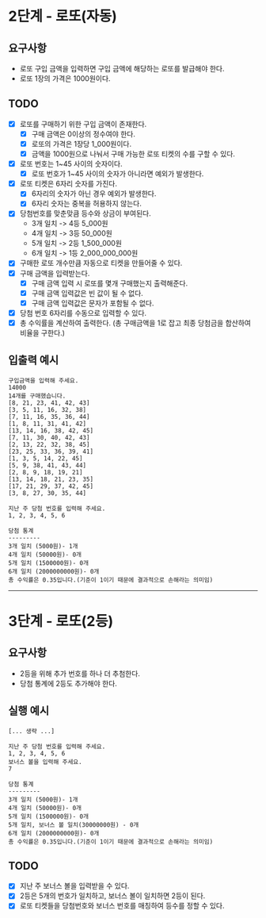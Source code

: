 # 2단계 - 로또(자동)

## 요구사항
- 로또 구입 금액을 입력하면 구입 금액에 해당하는 로또를 발급해야 한다.
- 로또 1장의 가격은 1000원이다.

## TODO
- [x] 로또를 구매하기 위한 구입 금액이 존재한다.
  - [x] 구매 금액은 0이상의 정수여야 한다.
  - [x] 로또의 가격은 1장당 1_000원이다.
  - [x] 금액을 1000원으로 나눠서 구매 가능한 로또 티켓의 수를 구할 수 있다.
- [x] 로또 번호는 1~45 사이의 숫자이다.
  - [x] 로또 번호가 1~45 사이의 숫자가 아니라면 예외가 발생한다.
- [x] 로또 티켓은 6자리 숫자를 가진다.
  - [x] 6자리의 숫자가 아닌 경우 예외가 발생한다.
  - [x] 6자리 숫자는 중복을 허용하지 않는다.
- [x] 당첨번호를 맞춘맞큼 등수와 상금이 부여된다.
  - 3개 일치 -> 4등 5_000원
  - 4개 일치 -> 3등 50_000원
  - 5개 일치 -> 2등 1_500_000원
  - 6개 일치 -> 1등 2_000_000_000원
- [x] 구매한 로또 개수만큼 자동으로 티켓을 만들어줄 수 있다.
- [x] 구매 금액을 입력받는다.
  - [x] 구매 금액 입력 시 로또를 몇개 구매했는지 출력해준다. 
  - [x] 구매 금액 입력값은 빈 값이 될 수 없다.
  - [x] 구매 금액 입력값은 문자가 포함될 수 없다.
- [x] 당첨 번호 6자리를 수동으로 입력할 수 있다.
- [x] 총 수익률을 계산하여 출력한다. (총 구매금액을 1로 잡고 최종 당첨금을 합산하여 비율을 구한다.)

## 입출력 예시

```
구입금액을 입력해 주세요.
14000
14개를 구매했습니다.
[8, 21, 23, 41, 42, 43]
[3, 5, 11, 16, 32, 38]
[7, 11, 16, 35, 36, 44]
[1, 8, 11, 31, 41, 42]
[13, 14, 16, 38, 42, 45]
[7, 11, 30, 40, 42, 43]
[2, 13, 22, 32, 38, 45]
[23, 25, 33, 36, 39, 41]
[1, 3, 5, 14, 22, 45]
[5, 9, 38, 41, 43, 44]
[2, 8, 9, 18, 19, 21]
[13, 14, 18, 21, 23, 35]
[17, 21, 29, 37, 42, 45]
[3, 8, 27, 30, 35, 44]

지난 주 당첨 번호를 입력해 주세요.
1, 2, 3, 4, 5, 6

당첨 통계
---------
3개 일치 (5000원)- 1개
4개 일치 (50000원)- 0개
5개 일치 (1500000원)- 0개
6개 일치 (2000000000원)- 0개
총 수익률은 0.35입니다.(기준이 1이기 때문에 결과적으로 손해라는 의미임)
```

---

# 3단계 - 로또(2등)

## 요구사항
* 2등을 위해 추가 번호를 하나 더 추첨한다.
* 당첨 통계에 2등도 추가해야 한다.

## 실행 예시

```
[... 생략 ...]

지난 주 당첨 번호를 입력해 주세요.
1, 2, 3, 4, 5, 6
보너스 볼을 입력해 주세요.
7

당첨 통계
---------
3개 일치 (5000원)- 1개
4개 일치 (50000원)- 0개
5개 일치 (1500000원)- 0개
5개 일치, 보너스 볼 일치(30000000원) - 0개
6개 일치 (2000000000원)- 0개
총 수익률은 0.35입니다.(기준이 1이기 때문에 결과적으로 손해라는 의미임)
```

## TODO
* [x] 지난 주 보너스 볼을 입력받을 수 있다.
* [x] 2등은 5개의 번호가 일치하고, 보너스 볼이 일치하면 2등이 된다.
* [x] 로또 티켓들을 당첨번호와 보너스 번호를 매칭하여 등수를 정할 수 있다.
